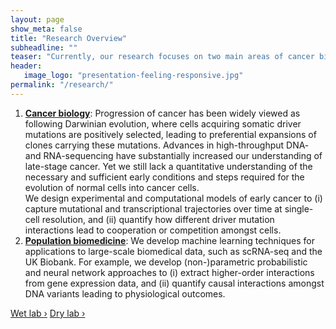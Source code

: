 ```yaml
---
layout: page
show_meta: false
title: "Research Overview"
subheadline: ""
teaser: "Currently, our research focuses on two main areas of cancer biology & population biomedicine:"
header:
   image_logo: "presentation-feeling-responsive.jpg"
permalink: "/research/"
---
```



1. <strong><u>Cancer biology</u></strong>: Progression of cancer has been widely viewed as following Darwinian evolution, where cells acquiring somatic driver mutations are positively selected, leading to preferential expansions of clones carrying these mutations. Advances in high-throughput DNA- and RNA-sequencing have substantially increased our understanding of late-stage cancer. Yet we still lack a quantitative understanding of the necessary and sufficient early conditions and steps required for the evolution of normal cells into cancer cells.<br/>
We design experimental and computational models of early cancer to (i) capture mutational and transcriptional trajectories over time at single-cell resolution, and (ii) quantify how different driver mutation interactions lead to cooperation or competition amongst cells.  
1. <strong><u>Population biomedicine</u></strong>: We develop machine learning techniques for applications to large-scale biomedical data, such as scRNA-seq and the UK Biobank. For example, we develop (non-)parametric probabilistic and neural network approaches to (i) extract higher-order interactions from gene expression data, and (ii) quantify causal interactions amongst DNA variants leading to physiological outcomes. 

<a class="radius button small" href="{{ site.url }}{{ site.baseurl }}/research/wetlab/">Wet lab ›</a> <a class="radius button small" href="{{ site.url }}{{ site.baseurl }}/research/drylab/">Dry lab ›</a>


